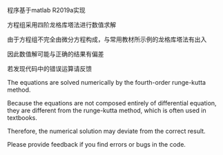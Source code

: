 程序基于matlab R2019a实现

方程组采用四阶龙格库塔法进行数值求解

由于方程组不完全由微分方程构成，与常用教材所示例的龙格库塔法有出入

因此数值解可能与正确的结果有偏差

若发现代码中的错误运算请反馈

The equations are solved numerically by the fourth-order runge-kutta method.

Because the equations are not composed entirely of differential equation, they are different from the runge-kutta method, which is often used in textbooks.

Therefore, the numerical solution may deviate from the correct result.

Please provide feedback if you find errors or bugs in the code.
